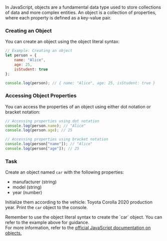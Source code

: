 In JavaScript, objects are a fundamental data type used to store collections of data and more complex entities. An object is a collection of properties, where each property is defined as a key-value pair.

### Creating an Object
You can create an object using the object literal syntax:

```javascript
// Example: Creating an object
let person = {
    name: "Alice",
    age: 25,
    isStudent: true
};

console.log(person); // { name: "Alice", age: 25, isStudent: true }
```

### Accessing Object Properties
You can access the properties of an object using either dot notation or bracket notation:
```javascript
// Accessing properties using dot notation
console.log(person.name); // "Alice"
console.log(person.age); // 25

// Accessing properties using bracket notation
console.log(person["name"]); // "Alice"
console.log(person["age"]); // 25
```

### Task
Create an object named `car` with the following properties:  
 - manufacturer (string)
 - model (string)
 - year (number)

Initialize them according to the vehicle: Toyota Corolla 2020 production year. Print the `car` object to the console.

<div class="hint" title="How to create an object"> Remember to use the object literal syntax to create the `car` object. You can refer to the example above for guidance. </div>

<div class="hint" title="Want to know more?"> For more information, refer to the <a href="https://developer.mozilla.org/en-US/docs/Web/JavaScript/Guide/Working_with_Objects">official JavaScript documentation on objects.</a></div> 
